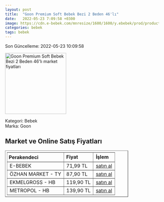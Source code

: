```yaml
---
layout: post
title:  "Goon Premium Soft Bebek Bezi 2 Beden 46'lı"
date:   2022-05-23 7:09:58 +0300
image: https://cdn.e-bebek.com/mnresize/1600/1600/y.ebebek/prod/productImage/4902011856620_3.jpg
categories: bebek
tags: bebek
---
```


Son Güncelleme: 2022-05-23 10:09:58

<img src="https://cdn.e-bebek.com/mnresize/1600/1600/y.ebebek/prod/productImage/4902011856620_3.jpg" width="200" alt="Goon Premium Soft Bebek Bezi 2 Beden 46'lı market fiyatları" />

Kategori: Bebek
<br />
Marka: Goon

<h2>Market ve Online Satış Fiyatları</h2>

<table border="1" style="padding: 5px;width:80%;">
  <tr>
    <td style="padding: 5px;"><strong>Perakendeci</strong></td>
    <td><strong>Fiyat</strong></td>
    <td><strong>İşlem</strong></td>
  </tr>
  <tr>
              <td title="E-Bebek">E-BEBEK</td>
              <td>71,99 TL</td>
              <td><a title="E-Bebek" target="_blank" href="https://www.e-bebek.com/goon-bebek-bezi-premium-soft-2-beden-jumbo-paket-46-adet-4-8-kg-p-gon-6620/">satın al</a></td>
            </tr><tr>
              <td title="Trendyol/Özhan Market Mağazası">ÖZHAN MARKET - TY</td>
              <td>87,90 TL</td>
              <td><a title="Trendyol/Özhan Market Mağazası" target="_blank" href="https://www.trendyol.com/goo-n/goon-premium-soft-bebek-bezi-2-beden-premium-bant-46-adet-p-189429285">satın al</a></td>
            </tr><tr>
              <td title="Hepsiburada/Ekmelgross Mağazası">EKMELGROSS - HB</td>
              <td>119,90 TL</td>
              <td><a title="Hepsiburada/Ekmelgross Mağazası" target="_blank" href="https://www.hepsiburada.com/goon-premium-soft-bebek-bezi-2-beden-46-li-p-HBCV00000XFEOW?magaza=Ekmelgross">satın al</a></td>
            </tr><tr>
              <td title="Hepsiburada/Metropol Mağazası">METROPOL - HB</td>
              <td>139,90 TL</td>
              <td><a title="Hepsiburada/Metropol Mağazası" target="_blank" href="https://www.hepsiburada.com/goo-n-premium-soft-bebek-bezi-2-beden-premium-bant-46-li-p-HBCV00000ZRPMY?magaza=Metropol">satın al</a></td>
            </tr>
</table>

